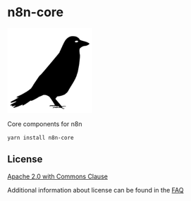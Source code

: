 # n8n-core

![n8n.io - Workflow Automation](https://raw.githubusercontent.com/n8n-io/n8n/master/assets/n8n-logo.png)

Core components for n8n

```
yarn install n8n-core
```

## License

[Apache 2.0 with Commons Clause](LICENSE.md)

Additional information about license can be found in the [FAQ](https://docs.n8n.io/#/faq?id=license)

